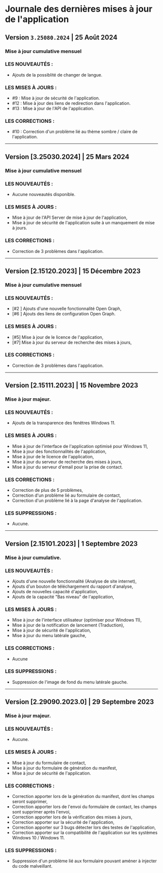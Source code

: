 # Journale des dernières mises à jour de l'application

## Version `3.25080.2024` | 25 Août 2024
### Mise à jour cumulative mensuel

### LES NOUVEAUTÉS :
- Ajouts de la possiblité de changer de langue.

### LES MISES À JOURS :
- #9 : Mise à jour de sécurité de l'application.
- #12 : Mise à jour des liens de redirection dans l'application.
- #13 : Mise à jour de l'API de l'application.

### LES CORRECTIONS :
- #10 : Correction d'un problème lié au thème sombre / claire de l'application.

***

## Version [3.25030.2024] | 25 Mars 2024
### Mise à jour cumulative mensuel

### LES NOUVEAUTÉS :
- Aucune nouveautés disponible.

### LES MISES À JOURS :
- Mise à jour de l'API Server de mise à jour de l'application,
- Mise à jour de sécurité de l'application suite à un manquement de mise à jours.

### LES CORRECTIONS :
- Correction de 3 problèmes dans l'application.

***

## Version [2.15120.2023] | 15 Décembre 2023
### Mise à jour cumulative mensuel

### LES NOUVEAUTÉS :
- [#2 ] Ajouts d'une nouvelle fonctionnalité Open Graph,
- [#6 ] Ajouts des liens de configuration Open Graph.

### LES MISES À JOURS :
- [#5] Mise à jour de le licence de l'application,
- [#7] Mise à jour du serveur de recherche des mises à jours,

### LES CORRECTIONS :
- Correction de 3 problèmes dans l'application.

***

## Version [2.15111.2023] | 15 Novembre 2023
### Mise à jour majeur.

### LES NOUVEAUTÉS :</h5>
- Ajouts de la transparence des fenêtres Windows 11.

### LES MISES À JOURS :
- Mise à jour de l'interface de l'application optimisé pour Windows 11,
- Mise à jour des fonctionnalités de l'application,
- Mise à jour de le licence de l'application,
- Mise à jour du serveur de recherche des mises à jours,
- Mise à jour du serveur d'email pour la prise de contact.

### LES CORRECTIONS :
- Correction de plus de 5 problèmes, 
- Correction d'un problème lié au formulaire de contact,
- Correction d'un problème lié à la page d'analyse de l'application.

### LES SUPPRESSIONS :
- Aucune.

***

## Version [2.15101.2023] | 1 Septembre 2023
### Mise à jour cumulative.

### LES NOUVEAUTÉS :</h5>
- Ajouts d'une nouvelle fonctionnalité (Analyse de site internet),
- Ajouts d'un bouton de téléchargement du rapport d'analyse,
- Ajouts de nouvelles capacité d'application,
- Ajouts de la capacité "Bas niveau" de l'application,

### LES MISES À JOURS :
- Mise à jour de l'interface utilisateur (optimiser pour Windows 11),
- Mise à jour de la notification de lancement (Traduction),
- Mise à jour de sécurité de l'application,
- Mise à jour du menu latérale gauche,

### LES CORRECTIONS :
- Aucune

### LES SUPPRESSIONS :
- Suppression de l'image de fond du menu latérale gauche.

***

## Version [2.29090.2023.0] | 29 Septembre 2023
### Mise à jour majeur.

### LES NOUVEAUTÉS :</h5>
- Aucune.

### LES MISES À JOURS :
- Mise à jour du formulaire de contact,
- Mise à jour du formulaire de génération du manifest,
- Mise à jour de sécurité de l'application.

### LES CORRECTIONS :
- Correction apporter lors de la génération du manifest, dont les champs seront supprimer,
- Correction apporter lors de l'envoi du formulaire de contact, les champs sont supprimer après l'envoi,
- Correction apporter lors de la vérification des mises à jours,
- Correction apporter sur la sécurité de l'application,
- Correction apporter sur 3 bugs détecter lors des testes de l'application,
- Correction apporter sur la compatibilité de l'application sur les systèmes Windows 10 / Windows 11.

### LES SUPPRESSIONS :
- Suppression d'un problème lié aux formulaire pouvant améner à injecter du code malveillant.
